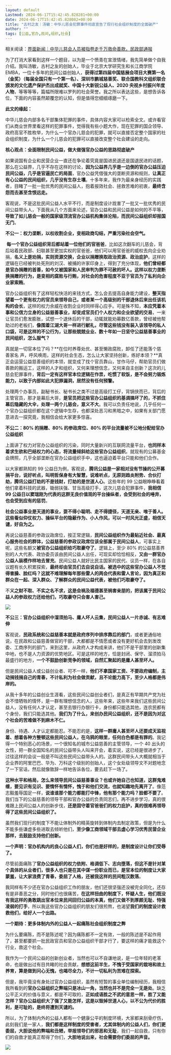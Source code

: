```yaml
---
layout: default
Lastmod: 2024-06-17T15:42:45.828281+00:00
date: 2024-06-17T15:42:45.828082+00:00
title: "古村之友｜汤敏：中华儿慈会犯罪事件彻底宣告了现行社会组织制度的全面破产"
author: ""
tags: [公益,官办,民间,组织,社会]
---
```


相关阅读：[界面新闻｜中华儿慈会人员被指卷走千万救命善款，民政部通报](https://new.qq.com/rain/a/20240611A01HED00 "界面新闻｜中华儿慈会人员被指卷走千万救命善款，民政部通报")

为了打消大家看到这样一个题目，以为是一个愤青在宣泄情绪，我先简单做个自我介绍。我叫汤敏，古村之友的创始人，毕业于北京大学研究生和长江商学院 EMBA，一位十多年的民间公益创始人，**获得过第四届中国慈展会项目大赛第一名（金奖）（每届全国只有一个第一名）、深圳市鹏城慈善奖、联合国教科文组织联合颁发的文化遗产保护杰出成就奖、中国十大新锐公益人、2020 央视乡村振兴年度人物**，等等等等，篇幅所限难以罗列的社会荣誉。我之所以表达这些，是想告诉各位，下面的内容虽然颠覆您的认知，但是值得您细细琢磨一下。

**此文的缘起：**

中华儿慈会内部多名干部集体犯罪的事件，具体内容大家可以检索全文。或许看官们从商业世界里看这样的犯罪事件，觉得我有些小题大作，现在犯罪的国企领导、政府高官不胜枚举，为什么一个官办儿慈会的犯罪，就可以直接否定整个国家的社会组织制度，为什么一个儿慈会的犯罪可以直接改变整个社会建设的走向。

**核心观点：全面限制民间公益，做大做强官办公益的思路彻底破产**

如果说国有企业和民营企业一直还在争论着究竟是国进民退还是国退民进的话题，那么在公益界，几乎不存在这样的讨论，**因为公益界几乎是一边倒的官办公益压迫民间公益，几乎是官逼民亡的局面**，官办公益凭借强大的垄断资源和规则，**让真正有心公益的民间组织，几乎没有生存土壤**。十多年来，我作为最亲身经历的实践者，目睹了一批一批优秀的民间公益人，抱着报效社会、拯救苦难的初衷，**最终含怨而去甚至含恨远走。**

客观说，不是这批民间公益人水平不行，而是制度设计戕害了一批又一批优秀的民间公益带头人，下面我从几个方面来论述，官办公益和民间公益是如何的不平等，**导致了如儿慈会一般的国家级顶流官办公益机构集体沦陷，而民间公益组织却报国无门**。

**不公一：权力垄断，以权收割企业，变相政商勾结，严重污染社会空气。**

 **每一个官办公益组织背后都站着一位他们的官爸爸**，比如这次翻车的儿慈会，背后站着民政部、妇联甚至更加实权的官爸爸，他们可以用官爸爸的威权去向企业劝捐，**名义上是劝捐，实则资源交换，企业以捐赠换取政治资源、政治庇护**。这样的逻辑在已经被判处死刑的刘汉、被捕的许家印身上，得到了充分体现，**他们曾经都是官办捐赠的首善，如今又被国家和人民审判为罪不可赦的坏人。这样以权力垄断换捐赠的行为，是变相的腐败与行贿，对社会的危害程度不亚于官员为了私利向企业家索贿**。

官办公益组织有了这样轻松快活的来钱方式，怎么会去提高自身能力建设，**整天指望着一个更有权力的官员来领导自己，或者某一个高级别的干部退休后来出任该机构的会长**，这样的权力余威在收割企业时同样得心应手。可是殊不知，**本应凭着本事和公信力立身的公益慈善事业，却变成官员们个人权力和企业欲望的交易**，一来让官员们愈发膨胀，试想一个退休后的干部，动辄就能劝募数亿善款，曾经被他帮助过的老板们，**像围着江湖大哥一样进行献礼，尽管这些钱没有装入该领导的私人口袋，可是这样的不公行为，让那些兢兢业业、数十年如一日坚守公益慈善事业的民间组织，怎么服气？**

真就是一切官本位了吗？**在位时养尊处优、甚至懒政腐败，卸任了还能落个慈善家名 声，呼风唤雨，这样的社会生态，怎么让大家坚持创新，练好本领？**真正会运营公益慈善组织的本领，就变成了找个官员靠山，甘作马仔，帮助官员们做善款的搬运工，这样的人才和组织，又何来理想信念，又何来自主创新？这次的儿慈会犯罪事件，**背后一定有这样官本位逻辑在作祟，吃惯了软饭，是不会努力锻炼能力，以致于内部如此大犯罪漏洞，居然没有任何预警。**

处理两个办事员，副秘书长、秘书长之类不过是高级打工仔，背锅侠而已，背后的主管官员，那才是幕后大哥，**是官员把这些官办公益组织的基调搞坏了的，不抓住幕后隐藏的大伞，处理一两个儿慈会，意义不大**。我可以负责任地说，几乎任何一个官办公益组织都在这个逻辑中生存，也都深处恶习和黑暗之中，如果有关部门愿意进去一探究竟，我相信会给大家更多惊喜。

**不公二：80% 的捐赠、80% 的参政席位、80% 的平台流量被不公地分配给官办公益组织**

上面讲了权力对官办公益组织的污染，同时大量新兴的互联网流量平台，**也同样本着求生欲和巴结权力的心态，将流量倾斜给这些官办公益组织**。就现有的公募基金会牌照，几乎全部垄断在官办公益组织手中，这也逼迫着平台只能和他们合作。

以大家都熟知的 99 公益日为例，客观说，**腾讯公益是一家相对没有节操的公开募捐平台，说好听点，叫明哲保身有大智慧，说难听点，无原则趋炎附势、合伙打劫，腾讯公益打劫的不是钱财，打劫的是世道人心**。这些年的 99 公益眼睁睁看着他们拿着科技的武器，锄弱扶强、甘当高级打手，这次儿慈会犯罪事件，**我相信 99 公益日以窦瑞刚为代表的这群无良价值观的平台操纵者，会受到社会的唾弃，也会受到应有的惩罚**。

**社会公益事业是天道的事业，耍不得小聪明、走不得捷径，天道无亲、唯于善人。这些看似仰仗权力、操纵平台的隐蔽作为、小人作风，可以一时风光正盛，相信天谴，好自为之。**

再说公益慈善的参政议政席位，按正常逻辑，**民间公益组织作为最贴近社会、最真心服务社会的群体，公益慈善的参政议政席位该全部属于民间公益人**，可事实上呢，这些名额又**被官办公益组织给巧取豪夺了**。逻辑上，至少 80% 的公益慈善界别的人大代表、政协委员该由民间公益人出任，可现实却恰恰相反，**又由一群官办公益人装模作样地去冒充**。民间公益人就好比民主国家的民代、议员一样，在各自议题有长久积累探索，**最终却由官员们去自说自话。被选中的这些官办公益人不觉得害臊、脸红吗？这就不难理解每年那些雷人的两会代表和雷人言论，因为真正和群众在一起、深入群众、了解群众的民间公益代表，被他们巧取豪夺了。‍‍‍‍**

不**义之财不取、不实之名不求，这是会祸及福德甚至祸害亲朋的，把该属于民间公益人的参政权力还给他们，巧取豪夺只会害人害己。**

![](https://images.weserv.nl/?url=https%3A//chinadigitaltimes.net/chinese/files/2024/06/image-1718191680465.png)

**不公三：官办公益组织中溜须拍马、庸人坏人云集，民间公益人一片赤诚、有志难伸**

客观说，**民政系统和公益慈善本就是政府序列中排序靠后的部门**，或者更通俗地说，在民政和公益慈善做官的干部，大都都是不情愿或者没有更好机会去到发改委、工商序列的部门，来到这里，从政府人才构成来讲，他们不是干部里的创新集中地，也不是人力资源的优势地区。可是这样的地方，恰是封闭、保守、溜须拍马最盛行的地方，**一个不鼓励创新竞争的领域，自然汇聚起的是庸人甚至坏人。**

但是民间公益人或公益创业者、可不一样，**他们不拿国家工资、不要政府编制，主动捐钱捐自己的青春，不计私利为社会做贡献，且不论能力高下，至少人格都是伟岸的。**

从我十多年的公益创业生涯看，这些民间公益创业者们，是真正有早期共产党为社会不惜牺牲的情怀，是一群有理想信念的人，这些年来，这些年来我们这些民间公益人，没有任何人才认定，甚至去银行办银行卡，身份都只能选其他，连农民都有个身份，我们只能选其他。**我们为了什么，来创办民间公益组织，还不是因为对这个社会的苦难做不到麻木不仁。**

身份、待遇、人才认定都能忍。不能忍的是，**这样一群庸人甚至坏人还要成天监视着、想着各种方整顿这些民间公益人，在乌鸦的眼里，任何白色都是有罪的**。我记得一个特别恶心的场景，一个很知名的城市公益慈善的主管领导，一个 40 出头的女性，把一群全国知名的民间公益带头人叫来开会，着实说，这已经是很进步了，过往这样的会议一般是不叫这些民间公益带头人的。这群民间带头人大概就相当于企业界的阿里巴巴、华为、万科这个级别的创始人，这个女处级领导文不对题地念了一下官话，然后就像致辞一样地告诉各位，要去赶下一场了。

**这种水平和格局，怎么来领导民间公益慈善事业？也或许她自己也知道，这群鬼难缠，要见识有见识、要情怀有情怀，愧于和他们交流，也就知趣地先离开了**。像范志毅羞辱国足一样，**说谁谁那个能力都能打中锋，他有那个能力吗？脸都不要了**。我们当下的公益慈善的领导干部和官办公益的负责同志们，再不进步学习，真的很难跟上民间公益人的创新步伐，**还是固守着官爸爸们的权力庇护，真的很难再领导得了这些民间公益组织了。**

虽然我们现行的制度下不能让体制外的精英旋转到体制内去制定政策，但是为什么不能多些谦虚多些进取去倾听他们，**至少像工商领域干部去虚心学习优秀民营企业那样，去鼓励支持他们创新。**

**一个声明：官办机构内的良心公益人们，你们也是好样的，是制度设计让你们受辱了。**

尽管前面痛陈了**官办公益组织的权力依附、格调低下、志向堕落，**但这不是针对某个具体的从业者们，很多人也只是在其中谋一份职业而已，是**官本位的制度让大家蒙羞，让大家浪费了青春，委屈了人格，还被我这样的民间粗汉数落**。

我同样有不少还在官办公益组织工作的朋友，他们还很坚强还没被完全同化，还存有是非善恶之分，同时他们也很痛苦，**在这样扭曲的制度下，怀疑人生，他们既没有我这样的勇敢跳出官本位来民间回归公益的本真，他们又做不到厚颜无耻、恃强凌弱的打手**，所以我这些官办公益组织的朋友们很煎熬，也渴望**我们的制度设计救救他们，给好人一个出路。**

**一个期待：更多体制内外的公益人一起痛陈社会组织制度之弊**

为什么要痛陈，而不是陈述呢？因为痛陈都不一定有效，一般的陈述是不起作用了，甚至都要抓一批民政官员和官办公益组织干部才行了，要这样的痛才能救这个行业，救这个社会。

我作为一个民间公益的创新创业者，当然也可以不自谦地说，是一位年轻的老革命，也是做出过有目共睹的社会贡献，**想想这前半生，不愧于受国家的栽培和故土养育，算是做到问心无愧，也竭尽全力，不计一切私利为苦难在探索。**

但是，我毕竟没有身处过官办公益组织，虽然有短暂的事业单位编制经历，我相信我所看到的**官办公益组织之弊端只是冰山一角，当然也并不是完全一无是处**。缺乏公平正义的价值与意义，都是不可取的，**正如成语胜之不武的意思一样，胜了又能怎样？官办公益组织大了强了又能怎样，这是以毁掉世道人心，以不公为代价的胜利，是可耻的，是终将遭到天谴的。**

所以，为了体制内外的公益人都有一个健康公平的制度环境，大家都来刮骨疗伤，此刻我们是一家人，**我们都是这样制度的受害者，尤其体制内的公益人们，你们更委屈，大胆说他的弊端和丑陋，举报领导们的邪恶和无耻**，我们一起自救，只有你们的自救才能真正帮得了你们，**大胆地说出来，社会需要你们委屈的声音。**

![](https://images.weserv.nl/?url=https%3A//chinadigitaltimes.net/chinese/files/2024/06/image-1718191559900.png)


